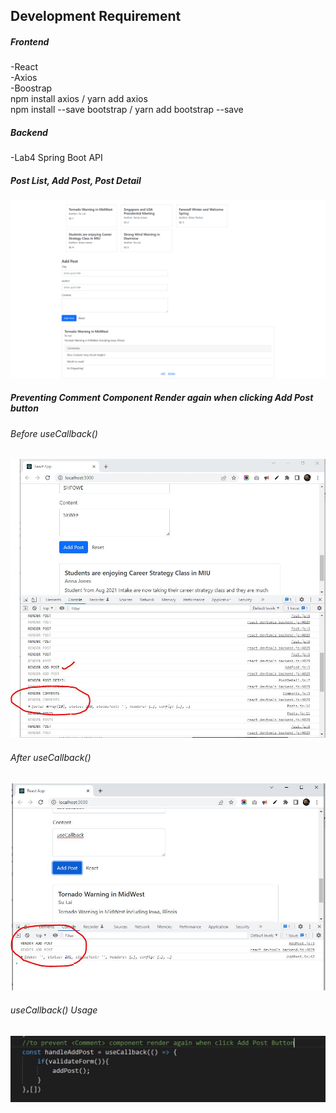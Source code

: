 ## Development Requirement
##### Frontend
-React <br>
-Axios <br>
-Boostrap <br>
npm install axios / yarn add axios<br>
npm install --save bootstrap / yarn add bootstrap --save
##### Backend
-Lab4 Spring Boot API
##### Post List, Add Post, Post Detail
![alt text](https://github.com/tsulai/tsulai.github.io/blob/master/miu-study/cs545-WAA/lab8/screenshots/full-page-with-detail.png)

##### Preventing Comment Component Render again when clicking Add Post button
###### Before useCallback()
![alt text](https://github.com/tsulai/tsulai.github.io/blob/master/miu-study/cs545-WAA/lab9/screenshots/b4-useCallback-add-post-click.JPG)

###### After useCallback()
![alt text](https://github.com/tsulai/tsulai.github.io/blob/master/miu-study/cs545-WAA/lab9/screenshots/after-useCallback-add-post-click.JPG)

###### useCallback() Usage
![alt text](https://github.com/tsulai/tsulai.github.io/blob/master/miu-study/cs545-WAA/lab9/screenshots/useCallback-addPost.JPG)
